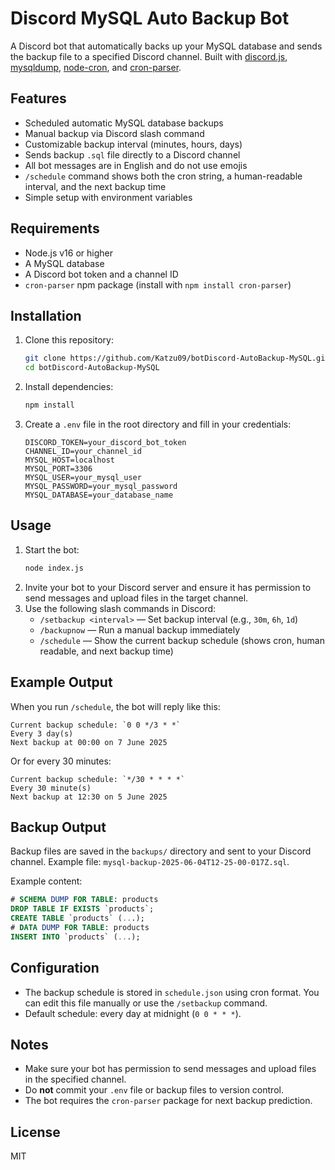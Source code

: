 # Discord MySQL Auto Backup Bot

A Discord bot that automatically backs up your MySQL database and sends the backup file to a specified Discord channel. Built with [discord.js](https://discord.js.org/), [mysqldump](https://www.npmjs.com/package/mysqldump), [node-cron](https://www.npmjs.com/package/node-cron), and [cron-parser](https://www.npmjs.com/package/cron-parser).

## Features
- Scheduled automatic MySQL database backups
- Manual backup via Discord slash command
- Customizable backup interval (minutes, hours, days)
- Sends backup `.sql` file directly to a Discord channel
- All bot messages are in English and do not use emojis
- `/schedule` command shows both the cron string, a human-readable interval, and the next backup time
- Simple setup with environment variables

## Requirements
- Node.js v16 or higher
- A MySQL database
- A Discord bot token and a channel ID
- `cron-parser` npm package (install with `npm install cron-parser`)

## Installation
1. Clone this repository:
   ```bash
   git clone https://github.com/Katzu09/botDiscord-AutoBackup-MySQL.git
   cd botDiscord-AutoBackup-MySQL
   ```
2. Install dependencies:
   ```bash
   npm install
   ```
3. Create a `.env` file in the root directory and fill in your credentials:
   ```env
   DISCORD_TOKEN=your_discord_bot_token
   CHANNEL_ID=your_channel_id
   MYSQL_HOST=localhost
   MYSQL_PORT=3306
   MYSQL_USER=your_mysql_user
   MYSQL_PASSWORD=your_mysql_password
   MYSQL_DATABASE=your_database_name
   ```

## Usage
1. Start the bot:
   ```bash
   node index.js
   ```
2. Invite your bot to your Discord server and ensure it has permission to send messages and upload files in the target channel.
3. Use the following slash commands in Discord:
   - `/setbackup <interval>` — Set backup interval (e.g., `30m`, `6h`, `1d`)
   - `/backupnow` — Run a manual backup immediately
   - `/schedule` — Show the current backup schedule (shows cron, human readable, and next backup time)

## Example Output
When you run `/schedule`, the bot will reply like this:
```
Current backup schedule: `0 0 */3 * *`
Every 3 day(s)
Next backup at 00:00 on 7 June 2025
```
Or for every 30 minutes:
```
Current backup schedule: `*/30 * * * *`
Every 30 minute(s)
Next backup at 12:30 on 5 June 2025
```

## Backup Output
Backup files are saved in the `backups/` directory and sent to your Discord channel. Example file: `mysql-backup-2025-06-04T12-25-00-017Z.sql`.

Example content:
```sql
# SCHEMA DUMP FOR TABLE: products
DROP TABLE IF EXISTS `products`;
CREATE TABLE `products` (...);
# DATA DUMP FOR TABLE: products
INSERT INTO `products` (...);
```

## Configuration
- The backup schedule is stored in `schedule.json` using cron format. You can edit this file manually or use the `/setbackup` command.
- Default schedule: every day at midnight (`0 0 * * *`).

## Notes
- Make sure your bot has permission to send messages and upload files in the specified channel.
- Do **not** commit your `.env` file or backup files to version control.
- The bot requires the `cron-parser` package for next backup prediction.

## License
MIT
